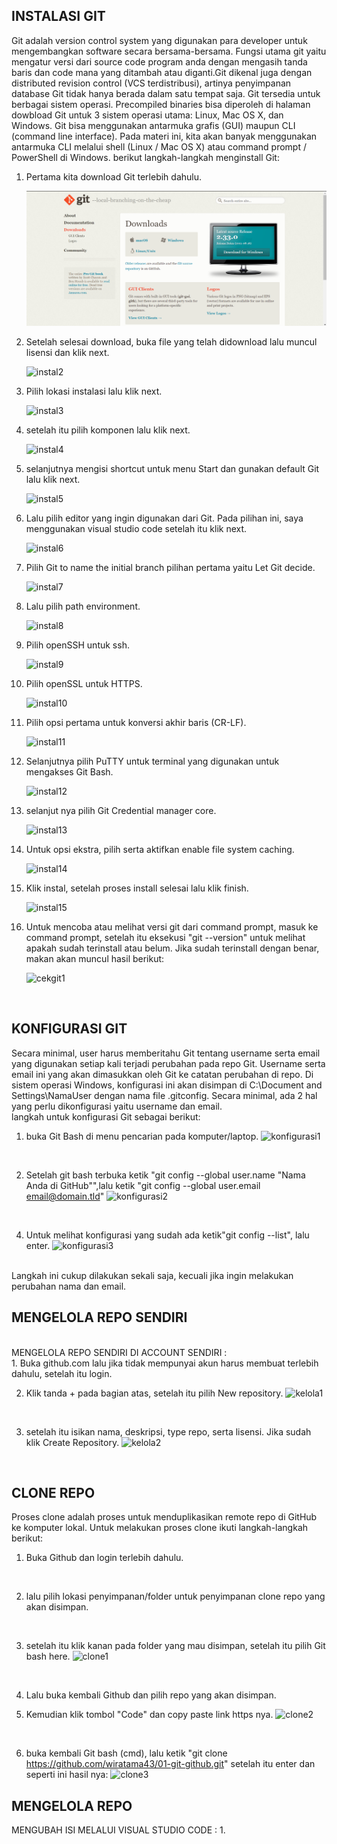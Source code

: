 ## INSTALASI GIT
Git adalah version control system yang digunakan para developer untuk mengembangkan software secara bersama-bersama. Fungsi utama git yaitu mengatur versi dari source code program anda dengan mengasih tanda baris dan code mana yang ditambah atau diganti.Git dikenal juga dengan distributed revision control (VCS terdistribusi), artinya penyimpanan database Git tidak hanya berada dalam satu tempat saja. Git tersedia untuk berbagai sistem operasi. Precompiled binaries bisa diperoleh di halaman dowbload Git untuk 3 sistem operasi utama: Linux, Mac OS X, dan Windows. Git bisa menggunakan antarmuka grafis (GUI) maupun CLI (command line interface). Pada materi ini, kita akan banyak menggunakan antarmuka CLI melalui shell (Linux / Mac OS X) atau command prompt / PowerShell di Windows. 
berikut langkah-langkah menginstall Git:

1. Pertama kita download Git terlebih dahulu. 
    
    ![instal1](instalgit-1.png)

2. Setelah selesai download, buka file yang telah didownload lalu muncul lisensi dan klik next.  

    ![instal2](img/instalgit-2.png)

3. Pilih lokasi instalasi lalu klik next. 

    ![instal3](img/instalgit-3.png)

4. setelah itu pilih komponen lalu klik next. 

    ![instal4](img/instalgit-4.png)

5. selanjutnya mengisi shortcut untuk menu Start dan gunakan default Git lalu klik next. 

    ![instal5](img/instalgit-5.png)

6. Lalu pilih editor yang ingin digunakan dari Git. Pada pilihan ini, saya menggunakan visual studio code setelah itu klik next. 

    ![instal6](img/instalgit-6.png)
7. Pilih Git to name the initial branch pilihan pertama yaitu Let Git decide. 

    ![instal7](img/instalgit-7.png)

8. Lalu pilih path environment.

    ![instal8](img/instalgit-8.png)

9. Pilih openSSH untuk ssh.

    ![instal9](img/instalgit-9.png)

10. Pilih openSSL untuk HTTPS.

    ![instal10](img/instalgit-10.png)

11. Pilih opsi pertama untuk konversi akhir baris (CR-LF). 

    ![instal11](img/instalgit-11.png)

12. Selanjutnya pilih PuTTY untuk terminal yang digunakan untuk mengakses Git Bash.

    ![instal12](img/instalgit-12.png)

13. selanjut nya pilih Git Credential manager core. 

    ![instal13](img/instalgit-14.png)

14. Untuk opsi ekstra, pilih serta aktifkan enable file system caching. 

    ![instal14](img/instalgit-15.png)


15. Klik instal, setelah proses install selesai lalu klik finish. 

    ![instal15](img/instalgit-16.png)

16. Untuk mencoba atau melihat versi git dari command prompt, masuk ke command prompt, setelah itu eksekusi "git --version" untuk melihat apakah sudah terinstall atau belum. Jika sudah terinstall dengan benar, makan akan muncul hasil berikut:

    ![cekgit1](img/cekgit.png)

<br>

## KONFIGURASI GIT

Secara minimal, user harus memberitahu Git tentang username serta email yang digunakan setiap kali terjadi perubahan pada repo Git. Username serta email ini yang akan dimasukkan oleh Git ke catatan perubahan di repo. Di sistem operasi Windows, konfigurasi ini akan disimpan di C:\Document and Settings\NamaUser dengan nama file .gitconfig. Secara minimal, ada 2 hal yang perlu dikonfigurasi yaitu username dan email. <br>
langkah untuk konfigurasi Git sebagai berikut:
<br>

1. buka Git Bash di menu pencarian pada komputer/laptop.
     ![konfigurasi1](img/konfigurasi-1.png)
<br>

2. Setelah git bash terbuka ketik "git config --global user.name "Nama Anda di GitHub"",lalu ketik "git config --global user.email email@domain.tld"
    ![konfigurasi2](img/konfigurasi-2.png)
<br>

4. Untuk melihat konfigurasi yang sudah ada ketik"git config --list", lalu enter.
    ![konfigurasi3](img/konfigurasi-3.png)
<br>
Langkah ini cukup dilakukan sekali saja, kecuali jika ingin melakukan perubahan nama dan email.

<br>

## MENGELOLA REPO SENDIRI
<br>
 MENGELOLA REPO SENDIRI DI ACCOUNT SENDIRI :
 <br>
 1. Buka github.com lalu jika tidak mempunyai akun harus membuat terlebih dahulu, setelah itu login.
 <br>

 2. Klik tanda + pada bagian atas, setelah itu pilih New repository.
    ![kelola1](img/kelola-1.png)
 <br>

 3. setelah itu isikan nama, deskripsi, type repo, serta lisensi. Jika sudah klik Create Repository.
    ![kelola2](img/kelola-2.png)
 <br>

## CLONE REPO
 Proses clone adalah proses untuk menduplikasikan remote repo di GitHub ke komputer lokal. Untuk melakukan proses clone ikuti langkah-langkah berikut:
 <br>

 1. Buka Github dan login terlebih dahulu.
 <br>

 2. lalu pilih lokasi penyimpanan/folder untuk penyimpanan clone repo yang akan disimpan.
 <br>

 3. setelah itu klik kanan pada folder yang mau disimpan, setelah itu pilih Git bash here.
    ![clone1](img/clone-1.png)
 <br>

 4. Lalu buka kembali Github dan pilih repo yang akan disimpan.<br>

 5. Kemudian klik tombol "Code" dan copy paste link https nya.
    ![clone2](img/clone-2.png)
 <br>

 6. buka kembali Git bash (cmd), lalu ketik "git clone https://github.com/wiratama43/01-git-github.git" setelah itu enter dan seperti ini hasil nya:
    ![clone3](img/clone-3.png)
</ul>

## MENGELOLA REPO

MENGUBAH ISI MELALUI VISUAL STUDIO CODE :
1. 
 